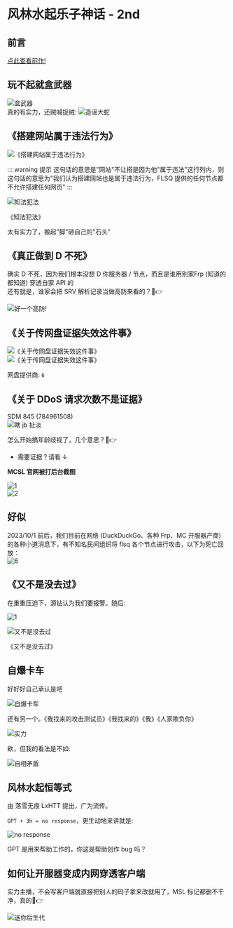 # 风林水起乐子神话 - 2nd

## 前言

[点此查看前作!](/mcsl2/flsq/)

## 玩不起就盒武器  

![盒武器](https://img.fastmirror.net/s/2023/11/07/6549d12d6deee.png)  
真的有实力，还贼喊捉贼:
![造谣大蛇](https://img.fastmirror.net/s/2023/11/07/6549d1a85ae21.png)  

## 《搭建网站属于违法行为》  

![《搭建网站属于违法行为》](https://img.fastmirror.net/s/2023/11/06/6549079dcd4ac.png)

::: warning 提示
这句话的意思是"网站"不让搭是因为他"属于违法"这行列内，则这句话的意思为"我们认为搭建网站也是属于违法行为，FLSQ 提供的任何节点都不允许搭建任何网页"
:::

![知法犯法](https://images.mcsl.com.cn/flsq/flsq-999.png)

《知法犯法》

太有实力了，搬起"脚"砸自己的"石头"

## 《真正做到 D 不死》  

确实 D 不死，因为我们根本没想 D 你服务器 / 节点，而且是谁用别家Frp (知道的都知道) 穿透自家 API 的  
还有就是，谁家会把 SRV 解析记录当做高防来看的？🤣👉

![好一个高防!](https://images.mcsl.com.cn/flsq/flsq-666.png)

## 《关于传网盘证据失效这件事》  

![《关于传网盘证据失效这件事》](https://img.fastmirror.net/s/2023/11/06/6549083724dcb.png)  
![《关于传网盘证据失效这件事》](https://img.fastmirror.net/s/2023/11/07/6549cca1955b8.png)

网盘提供商: `6`

## 《关于 DDoS 请求次数不是证据》  

SDM 845 (784961508)  
![瞎 jb 扯淡](https://img.fastmirror.net/s/2023/11/06/65490b7b71be0.png)  

怎么开始搞年龄歧视了，几个意思？🤣👉

- 需要证据？请看 ↓  

<!-- markdownlint-disable MD036 -->
**MCSL 官网被打后台截图**

![1](https://img.fastmirror.net/s/2023/11/06/654908bfe265a.png)  
![2](https://img.fastmirror.net/s/2023/11/06/654908d5cfa71.png)

## 好似  

2023/10/1 前后，我们目前在网络 (DuckDuckGo、各种 Frp、MC 开服器产商) 的各种小道消息下，有不知名民间组织将 flsq 各个节点进行攻击，以下为死亡回放：  
![6](https://img.fastmirror.net/s/2023/11/06/654909387e0da.png)  

## 《又不是没去过》  

在重重压迫下，源钻认为我们要报警。随后:

![1](https://img.fastmirror.net/s/2023/11/06/65490a55b0987.png)

![又不是没去过](https://img.fastmirror.net/s/2023/11/06/65490a6726d96.png)

《又不是没去过》

## 自爆卡车  

好好好自己承认是吧

![自爆卡车](https://img.fastmirror.net/s/2023/11/06/65490a96d51b9.png)

还有另一个。《我找来的攻击测试员》《我找来的》《我》《人家欺负你》

![实力](https://img.fastmirror.net/s/2023/11/06/65490cca6697e.jpg)

欸，但我的看法是不如:

![自相矛盾](https://img.fastmirror.net/s/2023/09/23/650ead1486051.png)  

## 风林水起恒等式  

由 落雪无痕 LxHTT 提出，广为流传。

`GPT + 3h = no response`，更生动地来讲就是:

![no response](https://img.fastmirror.net/s/2023/11/06/65490b0d2a8b0.png)

GPT 是用来帮助工作的，你这是帮助创作 bug 吗？

## 如何让开服器变成内网穿透客户端  

实力主播，不会写客户端就直接把别人的码子拿来改就用了，MSL 标记都删不干净，真的🤣👉

![迷你后生代](https://img.fastmirror.net/s/2023/11/07/6549d279c0888.png)
